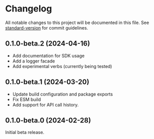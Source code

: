 # Changelog

All notable changes to this project will be documented in this file.
See [standard-version](https://github.com/conventional-changelog/standard-version)
for commit guidelines.

## 0.1.0-beta.2 (2024-04-16)

- Add documentation for SDK usage
- Add a logger facade
- Add experimental verbs (currently being tested)

## 0.1.0-beta.1 (2024-03-20)

- Update build configuration and package exports
- Fix ESM build
- Add support for API call history.

## 0.1.0-beta.0 (2024-02-28)

Initial beta release.
